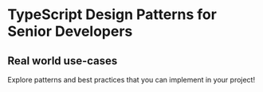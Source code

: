 # TypeScript Design Patterns for Senior Developers

## Real world use-cases

Explore patterns and best practices that you can implement in your project!
